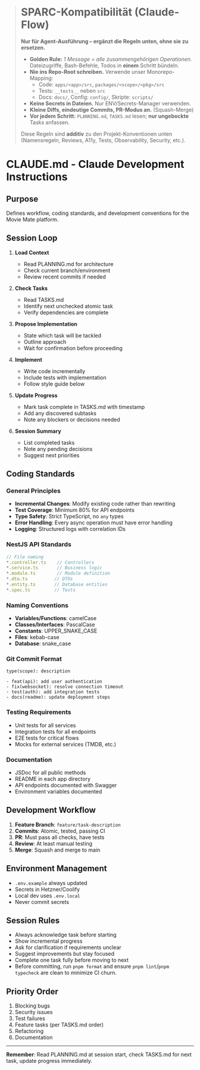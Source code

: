 > # SPARC-Kompatibilität (Claude-Flow)
>
> **Nur für Agent-Ausführung – ergänzt die Regeln unten, ohne sie zu ersetzen.**
>
> - **Golden Rule:** _1 Message = alle zusammengehörigen Operationen._ Dateizugriffe, Bash-Befehle, Todos in **einem** Schritt bündeln.
> - **Nie ins Repo-Root schreiben.** Verwende unser Monorepo-Mapping:
>   - Code: `apps/<app>/src`, `packages/<scope>/<pkg>/src`
>   - Tests: `__tests__` neben `src`
>   - Docs: `docs/`, Config: `config/`, Skripte: `scripts/`
> - **Keine Secrets in Dateien.** Nur ENV/Secrets-Manager verwenden.
> - **Kleine Diffs, eindeutige Commits, PR-Modus an.** (Squash-Merge)
> - **Vor jedem Schritt:** `PLANNING.md`, `TASKS.md` lesen; **nur ungebockte** Tasks anfassen.
>
> Diese Regeln sind **additiv** zu den Projekt-Konventionen unten (Namensregeln, Reviews, A11y, Tests, Observability, Security, etc.).

# CLAUDE.md - Claude Development Instructions

## Purpose

Defines workflow, coding standards, and development conventions for the Movie Mate platform.

## Session Loop

1. **Load Context**
   - Read PLANNING.md for architecture
   - Check current branch/environment
   - Review recent commits if needed

2. **Check Tasks**
   - Read TASKS.md
   - Identify next unchecked atomic task
   - Verify dependencies are complete

3. **Propose Implementation**
   - State which task will be tackled
   - Outline approach
   - Wait for confirmation before proceeding

4. **Implement**
   - Write code incrementally
   - Include tests with implementation
   - Follow style guide below

5. **Update Progress**
   - Mark task complete in TASKS.md with timestamp
   - Add any discovered subtasks
   - Note any blockers or decisions needed

6. **Session Summary**
   - List completed tasks
   - Note any pending decisions
   - Suggest next priorities

## Coding Standards

### General Principles

- **Incremental Changes**: Modify existing code rather than rewriting
- **Test Coverage**: Minimum 80% for API endpoints
- **Type Safety**: Strict TypeScript, no `any` types
- **Error Handling**: Every async operation must have error handling
- **Logging**: Structured logs with correlation IDs

### NestJS API Standards

```typescript
// File naming
*.controller.ts    // Controllers
*.service.ts       // Business logic
*.module.ts        // Module definition
*.dto.ts          // DTOs
*.entity.ts       // Database entities
*.spec.ts         // Tests
```

### Naming Conventions

- **Variables/Functions**: camelCase
- **Classes/Interfaces**: PascalCase
- **Constants**: UPPER_SNAKE_CASE
- **Files**: kebab-case
- **Database**: snake_case

### Git Commit Format

```
type(scope): description

- feat(api): add user authentication
- fix(websocket): resolve connection timeout
- test(auth): add integration tests
- docs(readme): update deployment steps
```

### Testing Requirements

- Unit tests for all services
- Integration tests for all endpoints
- E2E tests for critical flows
- Mocks for external services (TMDB, etc.)

### Documentation

- JSDoc for all public methods
- README in each app directory
- API endpoints documented with Swagger
- Environment variables documented

## Development Workflow

1. **Feature Branch**: `feature/task-description`
2. **Commits**: Atomic, tested, passing CI
3. **PR**: Must pass all checks, have tests
4. **Review**: At least manual testing
5. **Merge**: Squash and merge to main

## Environment Management

- `.env.example` always updated
- Secrets in Hetzner/Coolify
- Local dev uses `.env.local`
- Never commit secrets

## Session Rules

- Always acknowledge task before starting
- Show incremental progress
- Ask for clarification if requirements unclear
- Suggest improvements but stay focused
- Complete one task fully before moving to next
- Before committing, run `pnpm format` and ensure `pnpm lint`/`pnpm typecheck` are clean to minimize CI churn.

## Priority Order

1. Blocking bugs
2. Security issues
3. Test failures
4. Feature tasks (per TASKS.md order)
5. Refactoring
6. Documentation

---

**Remember**: Read PLANNING.md at session start, check TASKS.md for next task, update progress immediately.
